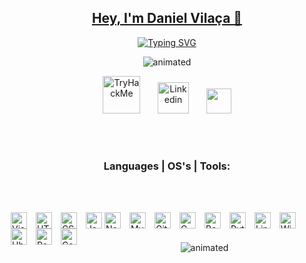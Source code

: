 <link rel="stylesheet" as="style" crossorigin href="https://cdn.jsdelivr.net/gh/orioncactus/pretendard@v1.3.6/dist/web/static/pretendard.css" />

<p align="center">
  <a href="https://github.com/danielvilaka">
    <h2 align="center"> Hey, I'm Daniel Vilaça 👋</h2>
</p>

<p align="center">
  <a href="https://git.io/typing-svg"><img src="https://readme-typing-svg.demolab.com?font=Raleway&pause=1000&color=F7F7F7&center=true&vCenter=true&width=435&lines=Full+Stack+%26+Cybersecurity" alt="Typing SVG" /></a>

<p align="center">
  <img src="https://media.giphy.com/media/MC6eSuC3yypCU/giphy.gif" alt="animated" />
</p>  

<!-- Social icons section -->
<p align="center">
  <a href="https://tryhackme.com/p/daniel.vilaca98)"><img width="60px" alt="TryHackMe" title="TryHackMe" src="https://assets.tryhackme.com/img/THMlogo.png"/></a>
  &#8287;&#8287;&#8287;&#8287;&#8287;
  <a href="https://www.linkedin.com/in/danielvilaca/"><img width="50px" alt="Linkedin" title="Linkedin" src="https://www.svgrepo.com/show/448234/linkedin.svg"/></a>
  &#8287;&#8287;&#8287;&#8287;&#8287;
  <a href="https://www.credly.com/users/daniel-vilaca" alt="Creedly" title="Creedly"><img width="40px" src="https://www.svgrepo.com/show/331358/credly.svg"/></a>
</p>

<br/>

<br>

<p align="center">
  <h3 align="center">Languages | OS's | Tools:</h1>

</br></br>

  <img align="left" alt="Visual Studio Code" width="26px" src="https://cdn.jsdelivr.net/gh/devicons/devicon/icons/vscode/vscode-original.svg" style="padding-right:10px;" hspace="2"/>
  <img align="left" alt="HTML5" width="26px" src="https://cdn.jsdelivr.net/gh/devicons/devicon/icons/html5/html5-original.svg" style="padding-right:10px;" hspace="2"/>
  <img align="left" alt="CSS3" width="26px" src="https://cdn.jsdelivr.net/gh/devicons/devicon/icons/css3/css3-original.svg" style="padding-right:10px;"hspace="2" />
  <img align="left" alt="JavaScript" width="26px" src="https://cdn.jsdelivr.net/gh/devicons/devicon/icons/javascript/javascript-original.svg" style="padding-       right:10px;" hspace="2"/>
  <img align="left" alt="Node.js" width="26px" src="https://cdn.jsdelivr.net/gh/devicons/devicon/icons/nodejs/nodejs-original.svg" style="padding-right:10px;" hspace="2"/>
  <img align="left" alt="MySQL" width="26px" src="https://cdn.jsdelivr.net/gh/devicons/devicon/icons/mysql/mysql-original.svg" style="padding-right:10px;" hspace="2"/>
  <img align="left" alt="Git" width="26px" src="https://cdn.jsdelivr.net/gh/devicons/devicon/icons/git/git-original.svg" style="padding-right:10px;" hspace="2"/>
  <img align="left" alt="C Language" width="26px" src="https://cdn.jsdelivr.net/gh/devicons/devicon/icons/c/c-original.svg" style="padding-right:10px;" hspace="2"/>
  <img align="left" alt="Bash Language" width="26px" src="https://cdn.jsdelivr.net/gh/devicons/devicon/icons/bash/bash-original.svg" style="padding-right:10px;" hspace="2"/>
  <img align="left" alt="Python" width="26px" src="https://cdn.jsdelivr.net/gh/devicons/devicon/icons/python/python-original.svg" style="padding-right:10px;" hspace="2"/>
  <img align="left" alt="Linux" width="26px" src="https://cdn.jsdelivr.net/gh/devicons/devicon/icons/linux/linux-original.svg" style="padding-right:10px;" hspace="2"/>
  <img align="left" alt="Windows" width="26px" src="https://cdn.jsdelivr.net/gh/devicons/devicon/icons/windows8/windows8-original.svg" style="padding-right:10px;" hspace="2"/>
  <img align="left" alt="Ubuntu" width="26px" src="https://cdn.jsdelivr.net/gh/devicons/devicon/icons/ubuntu/ubuntu-plain.svg" style="padding-right:10px;" hspace="2"/>
  <img align="left" alt="RedHat" width="26px" src="https://cdn.jsdelivr.net/gh/devicons/devicon/icons/redhat/redhat-plain.svg" style="padding-right:10px;" hspace="2"/>
  <img align="left" alt="CentOS" width="26px" src="https://cdn.jsdelivr.net/gh/devicons/devicon/icons/centos/centos-original.svg" style="padding-right:10px;" hspace="2"/>
</p>

<br></br>


<p align="center">
  <img src="https://media.giphy.com/media/3o7btNhMBytxAM6YBa/giphy.gif" alt="animated" />
</p>
